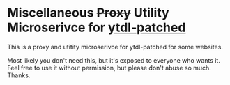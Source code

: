 # Miscellaneous ~~Proxy~~ Utility Microserivce for [ytdl-patched](https://github.com/ytdl-patched/ytdl-patched)

This is a proxy and utitity microserivce for ytdl-patched for some websites.

Most likely you don't need this, but it's exposed to everyone who wants it. Feel free to use it without permission, but please don't abuse so much.
Thanks.
